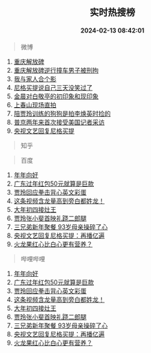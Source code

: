 <div align="center"><h2>实时热搜榜</h2><h4>2024-02-13 08:42:01</h4></div>

> 微博  

1. [重庆解放碑](https://s.weibo.com/weibo?q=%23%E9%87%8D%E5%BA%86%E8%A7%A3%E6%94%BE%E7%A2%91%23&t=31&band_rank=1&Refer=top)<br />
2. [重庆解放碑逆行撞车男子被刑拘](https://s.weibo.com/weibo?q=%23%E9%87%8D%E5%BA%86%E8%A7%A3%E6%94%BE%E7%A2%91%E9%80%86%E8%A1%8C%E6%92%9E%E8%BD%A6%E7%94%B7%E5%AD%90%E8%A2%AB%E5%88%91%E6%8B%98%23&t=31&band_rank=2&Refer=top)<br />
3. [我与家人合个影](https://s.weibo.com/weibo?q=%23%E6%88%91%E4%B8%8E%E5%AE%B6%E4%BA%BA%E5%90%88%E4%B8%AA%E5%BD%B1%23&t=31&band_rank=3&Refer=top)<br />
4. [尼格买提说自己三天没笑过了](https://s.weibo.com/weibo?q=%23%E5%B0%BC%E6%A0%BC%E4%B9%B0%E6%8F%90%E8%AF%B4%E8%87%AA%E5%B7%B1%E4%B8%89%E5%A4%A9%E6%B2%A1%E7%AC%91%E8%BF%87%E4%BA%86%23&t=31&band_rank=4&Refer=top)<br />
5. [金晨对白敬亭的初印象和现印象](https://s.weibo.com/weibo?q=%23%E9%87%91%E6%99%A8%E5%AF%B9%E7%99%BD%E6%95%AC%E4%BA%AD%E7%9A%84%E5%88%9D%E5%8D%B0%E8%B1%A1%E5%92%8C%E7%8E%B0%E5%8D%B0%E8%B1%A1%23&t=31&band_rank=5&Refer=top)<br />
6. [上春山现场直拍](https://s.weibo.com/weibo?q=%23%E4%B8%8A%E6%98%A5%E5%B1%B1%E7%8E%B0%E5%9C%BA%E7%9B%B4%E6%8B%8D%23&t=31&band_rank=6&Refer=top)<br />
7. [陪贾玲训练的狗狗是拍李焕英时捡的](https://s.weibo.com/weibo?q=%23%E9%99%AA%E8%B4%BE%E7%8E%B2%E8%AE%AD%E7%BB%83%E7%9A%84%E7%8B%97%E7%8B%97%E6%98%AF%E6%8B%8D%E6%9D%8E%E7%84%95%E8%8B%B1%E6%97%B6%E6%8D%A1%E7%9A%84%23&t=31&band_rank=7&Refer=top)<br />
8. [普京两年来首次接受美国记者采访](https://s.weibo.com/weibo?q=%23%E6%99%AE%E4%BA%AC%E4%B8%A4%E5%B9%B4%E6%9D%A5%E9%A6%96%E6%AC%A1%E6%8E%A5%E5%8F%97%E7%BE%8E%E5%9B%BD%E8%AE%B0%E8%80%85%E9%87%87%E8%AE%BF%23&t=31&band_rank=8&Refer=top)<br />
9. [央视文艺回复尼格买提](https://s.weibo.com/weibo?q=%23%E5%A4%AE%E8%A7%86%E6%96%87%E8%89%BA%E5%9B%9E%E5%A4%8D%E5%B0%BC%E6%A0%BC%E4%B9%B0%E6%8F%90%23&t=31&band_rank=9&Refer=top)<br />

> 知乎  


> 百度  

1. [年年向好](https://www.baidu.com/s?wd=%E5%B9%B4%E5%B9%B4%E5%90%91%E5%A5%BD&sa=fyb_news&rsv_dl=fyb_news)<br />
2. [广东过年红包50元就算是巨款](https://www.baidu.com/s?wd=%E5%B9%BF%E4%B8%9C%E8%BF%87%E5%B9%B4%E7%BA%A2%E5%8C%8550%E5%85%83%E5%B0%B1%E7%AE%97%E6%98%AF%E5%B7%A8%E6%AC%BE&sa=fyb_news&rsv_dl=fyb_news)<br />
3. [贾玲回应拳击背心英文彩蛋](https://www.baidu.com/s?wd=%E8%B4%BE%E7%8E%B2%E5%9B%9E%E5%BA%94%E6%8B%B3%E5%87%BB%E8%83%8C%E5%BF%83%E8%8B%B1%E6%96%87%E5%BD%A9%E8%9B%8B&sa=fyb_news&rsv_dl=fyb_news)<br />
4. [这条视频含龙量高到旁白都姓龙！](https://www.baidu.com/s?wd=%E8%BF%99%E6%9D%A1%E8%A7%86%E9%A2%91%E5%90%AB%E9%BE%99%E9%87%8F%E9%AB%98%E5%88%B0%E6%97%81%E7%99%BD%E9%83%BD%E5%A7%93%E9%BE%99%EF%BC%81&sa=fyb_news&rsv_dl=fyb_news)<br />
5. [大年初四接灶王](https://www.baidu.com/s?wd=%E5%A4%A7%E5%B9%B4%E5%88%9D%E5%9B%9B%E6%8E%A5%E7%81%B6%E7%8E%8B&sa=fyb_news&rsv_dl=fyb_news)<br />
6. [贾玲张小斐首映礼跷二郎腿](https://www.baidu.com/s?wd=%E8%B4%BE%E7%8E%B2%E5%BC%A0%E5%B0%8F%E6%96%90%E9%A6%96%E6%98%A0%E7%A4%BC%E8%B7%B7%E4%BA%8C%E9%83%8E%E8%85%BF&sa=fyb_news&rsv_dl=fyb_news)<br />
7. [三兄弟新年聚餐 93岁母亲操碎了心](https://www.baidu.com/s?wd=%E4%B8%89%E5%85%84%E5%BC%9F%E6%96%B0%E5%B9%B4%E8%81%9A%E9%A4%90+93%E5%B2%81%E6%AF%8D%E4%BA%B2%E6%93%8D%E7%A2%8E%E4%BA%86%E5%BF%83&sa=fyb_news&rsv_dl=fyb_news)<br />
8. [央视文艺回复尼格买提：再播亿遍](https://www.baidu.com/s?wd=%E5%A4%AE%E8%A7%86%E6%96%87%E8%89%BA%E5%9B%9E%E5%A4%8D%E5%B0%BC%E6%A0%BC%E4%B9%B0%E6%8F%90%EF%BC%9A%E5%86%8D%E6%92%AD%E4%BA%BF%E9%81%8D&sa=fyb_news&rsv_dl=fyb_news)<br />
9. [火龙果红心比白心更有营养？](https://www.baidu.com/s?wd=%E7%81%AB%E9%BE%99%E6%9E%9C%E7%BA%A2%E5%BF%83%E6%AF%94%E7%99%BD%E5%BF%83%E6%9B%B4%E6%9C%89%E8%90%A5%E5%85%BB%EF%BC%9F&sa=fyb_news&rsv_dl=fyb_news)<br />

> 哔哩哔哩  

1. [年年向好](https://www.baidu.com/s?wd=%E5%B9%B4%E5%B9%B4%E5%90%91%E5%A5%BD&sa=fyb_news&rsv_dl=fyb_news)<br />
2. [广东过年红包50元就算是巨款](https://www.baidu.com/s?wd=%E5%B9%BF%E4%B8%9C%E8%BF%87%E5%B9%B4%E7%BA%A2%E5%8C%8550%E5%85%83%E5%B0%B1%E7%AE%97%E6%98%AF%E5%B7%A8%E6%AC%BE&sa=fyb_news&rsv_dl=fyb_news)<br />
3. [贾玲回应拳击背心英文彩蛋](https://www.baidu.com/s?wd=%E8%B4%BE%E7%8E%B2%E5%9B%9E%E5%BA%94%E6%8B%B3%E5%87%BB%E8%83%8C%E5%BF%83%E8%8B%B1%E6%96%87%E5%BD%A9%E8%9B%8B&sa=fyb_news&rsv_dl=fyb_news)<br />
4. [这条视频含龙量高到旁白都姓龙！](https://www.baidu.com/s?wd=%E8%BF%99%E6%9D%A1%E8%A7%86%E9%A2%91%E5%90%AB%E9%BE%99%E9%87%8F%E9%AB%98%E5%88%B0%E6%97%81%E7%99%BD%E9%83%BD%E5%A7%93%E9%BE%99%EF%BC%81&sa=fyb_news&rsv_dl=fyb_news)<br />
5. [大年初四接灶王](https://www.baidu.com/s?wd=%E5%A4%A7%E5%B9%B4%E5%88%9D%E5%9B%9B%E6%8E%A5%E7%81%B6%E7%8E%8B&sa=fyb_news&rsv_dl=fyb_news)<br />
6. [贾玲张小斐首映礼跷二郎腿](https://www.baidu.com/s?wd=%E8%B4%BE%E7%8E%B2%E5%BC%A0%E5%B0%8F%E6%96%90%E9%A6%96%E6%98%A0%E7%A4%BC%E8%B7%B7%E4%BA%8C%E9%83%8E%E8%85%BF&sa=fyb_news&rsv_dl=fyb_news)<br />
7. [三兄弟新年聚餐 93岁母亲操碎了心](https://www.baidu.com/s?wd=%E4%B8%89%E5%85%84%E5%BC%9F%E6%96%B0%E5%B9%B4%E8%81%9A%E9%A4%90+93%E5%B2%81%E6%AF%8D%E4%BA%B2%E6%93%8D%E7%A2%8E%E4%BA%86%E5%BF%83&sa=fyb_news&rsv_dl=fyb_news)<br />
8. [央视文艺回复尼格买提：再播亿遍](https://www.baidu.com/s?wd=%E5%A4%AE%E8%A7%86%E6%96%87%E8%89%BA%E5%9B%9E%E5%A4%8D%E5%B0%BC%E6%A0%BC%E4%B9%B0%E6%8F%90%EF%BC%9A%E5%86%8D%E6%92%AD%E4%BA%BF%E9%81%8D&sa=fyb_news&rsv_dl=fyb_news)<br />
9. [火龙果红心比白心更有营养？](https://www.baidu.com/s?wd=%E7%81%AB%E9%BE%99%E6%9E%9C%E7%BA%A2%E5%BF%83%E6%AF%94%E7%99%BD%E5%BF%83%E6%9B%B4%E6%9C%89%E8%90%A5%E5%85%BB%EF%BC%9F&sa=fyb_news&rsv_dl=fyb_news)<br />
